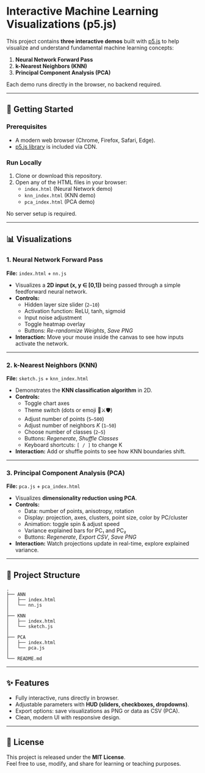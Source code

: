 # Interactive Machine Learning Visualizations (p5.js)

This project contains **three interactive demos** built with [p5.js](https://p5js.org/) to help visualize and understand fundamental machine learning concepts:

1. **Neural Network Forward Pass**  
2. **k-Nearest Neighbors (KNN)**  
3. **Principal Component Analysis (PCA)**  

Each demo runs directly in the browser, no backend required.

---

## 🚀 Getting Started

### Prerequisites
- A modern web browser (Chrome, Firefox, Safari, Edge).  
- [p5.js library](https://cdnjs.cloudflare.com/ajax/libs/p5.js/1.9.0/p5.min.js) is included via CDN.  

### Run Locally
1. Clone or download this repository.  
2. Open any of the HTML files in your browser:  
   - `index.html` (Neural Network demo)  
   - `knn_index.html` (KNN demo)  
   - `pca_index.html` (PCA demo)  

No server setup is required.

---

## 📊 Visualizations

### 1. Neural Network Forward Pass
**File:** `index.html` + `nn.js`

- Visualizes a **2D input (x, y ∈ [0,1])** being passed through a simple feedforward neural network.  
- **Controls:**  
  - Hidden layer size slider (`2–10`)  
  - Activation function: ReLU, tanh, sigmoid  
  - Input noise adjustment  
  - Toggle heatmap overlay  
  - Buttons: *Re-randomize Weights*, *Save PNG*  
- **Interaction:** Move your mouse inside the canvas to see how inputs activate the network.

---

### 2. k-Nearest Neighbors (KNN)
**File:** `sketch.js` + `knn_index.html`

- Demonstrates the **KNN classification algorithm** in 2D.  
- **Controls:**  
  - Toggle chart axes  
  - Theme switch (dots or emoji 🧙⚔️🛡️)  
  - Adjust number of points (`5–500`)  
  - Adjust number of neighbors *K* (`1–50`)  
  - Choose number of classes (`2–5`)  
  - Buttons: *Regenerate*, *Shuffle Classes*  
  - Keyboard shortcuts: `[ / ]` to change K  
- **Interaction:** Add or shuffle points to see how KNN boundaries shift.

---

### 3. Principal Component Analysis (PCA)
**File:** `pca.js` + `pca_index.html`

- Visualizes **dimensionality reduction using PCA**.  
- **Controls:**  
  - Data: number of points, anisotropy, rotation  
  - Display: projection, axes, clusters, point size, color by PC/cluster  
  - Animation: toggle spin & adjust speed  
  - Variance explained bars for PC₁ and PC₂  
  - Buttons: *Regenerate*, *Export CSV*, *Save PNG*  
- **Interaction:** Watch projections update in real-time, explore explained variance.

---

## 📂 Project Structure
```
.
├── ANN
│   ├── index.html
│   └── nn.js
│
├── KNN
│   ├── index.html
│   └── sketch.js
│
├── PCA
│   ├── index.html
│   └── pca.js
│
└── README.md

```

---

## ✨ Features
- Fully interactive, runs directly in browser.  
- Adjustable parameters with **HUD (sliders, checkboxes, dropdowns)**.  
- Export options: save visualizations as PNG or data as CSV (PCA).  
- Clean, modern UI with responsive design.

---

## 📜 License
This project is released under the **MIT License**.  
Feel free to use, modify, and share for learning or teaching purposes.
